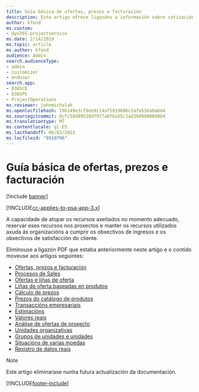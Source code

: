 ```yaml
---
title: Guía básica de ofertas, prezos e facturación
description: Este artigo ofrece ligazóns a información sobre cotizacións básicas, prezos e facturación en Project Service Automation.
author: kfend
ms.custom:
- dyn365-projectservice
ms.date: 2/14/2019
ms.topic: article
ms.author: kfend
audience: Admin
search.audienceType:
- admin
- customizer
- enduser
search.app:
- D365CE
- D365PS
- ProjectOperations
ms.reviewer: johnmichalak
ms.openlocfilehash: 19b149e3cf9ee9c14af591968bc2afeb56a0abd4
ms.sourcegitcommit: 6cfc50d89528df977a8f6a55c1ad39d99800d9b4
ms.translationtype: MT
ms.contentlocale: gl-ES
ms.lasthandoff: 06/03/2022
ms.locfileid: "8910796"
---
```

# <a name="basic-guide-to-quoting-pricing-and-billing"></a>Guía básica de ofertas, prezos e facturación

[!include [banner](../../includes/psa-now-project-operations.md)]

[!INCLUDE[cc-applies-to-psa-app-3.x](../../includes/cc-applies-to-psa-app-3x.md)]

A capacidade de atopar os recursos axeitados no momento adecuado, reservar eses recursos nos proxectos e manter os recursos utilizados axuda ás organizacións a cumprir os obxectivos de ingresos e os obxectivos de satisfacción do cliente. 

Eliminouse a ligazón PDF que estaba anteriormente neste artigo e o contido moveuse aos artigos seguintes:

- [Ofertas, prezos e facturación](../quote-bill-price.md)
- [Procesos de Sales](../basic-sales-process.md)
- [Ofertas e liñas de oferta](../basic-quote-lines.md)
- [Liñas de oferta baseadas en produtos](../product-based-quote-lines.md)
- [Cálculo de prezos](../basic-pricing.md)
- [Prezos do catálogo de produtos](../product-catalog-pricing.md)
- [Transaccións empresariais](../basic-business-transactions.md)
- [Estimacións](../estimates.md)
- [Valores reais](../actuals.md)
- [Análise de ofertas de proxecto](../basic-analyzing-quotes.md)
- [Unidades organizativas](../advanced-organizational.md)
- [Grupos de unidades e unidades](../advanced-units.md)
- [Situacións de varias moedas](../advanced-currency.md)
- [Rexistro de datos reais](../advanced-actuals.md)

> [!NOTE]
> Este artigo eliminarase nunha futura actualización da documentación. 


[!INCLUDE[footer-include](../../includes/footer-banner.md)]
